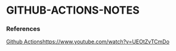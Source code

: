 # GITHUB-ACTIONS-NOTES

### References
[Github Actions](https://www.youtube.com/watch?v=UEOtZvTCmDo)https://www.youtube.com/watch?v=UEOtZvTCmDo
